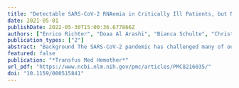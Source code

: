 ```yaml
---
title: "Detectable SARS-CoV-2 RNAemia in Critically Ill Patients, but Not in Mild and Asymptomatic Infections"
date: 2021-05-01
publishDate: 2022-05-30T15:00:36.677866Z
authors: ["Enrico Richter", "Doaa Al Arashi", "Bianca Schulte", "Christian Bode", "Benjamin Marx", "Souhaib Aldabbagh", "Celina Schlüter", "Beate Mareike Kümmerer", "Johannes Oldenburg", "Markus B. Funk", "Christian Putensen", "Ricarda Maria Schmithausen", "Gunther Hartmann", "Anna Eis-Hübinger", "Hendrik Streeck"]
publication_types: ["2"]
abstract: "Background The SARS-CoV-2 pandemic has challenged many of our current routine practices in the treatment and care of patients. Given the critical importance of blood donation and transfusion we analyzed 92 blood samples of individuals infected with SARS-CoV-2 stratified by symptoms.  Study Design and Methods We therefore tested blood samples for SARS-CoV-2 via RT-PCR targeting the E gene. In addition, we tested each blood sample for anti-SARS-CoV-2 IgG antibodies via ELISA and performed plaque reduction neutralization tests.  Results SARS-CoV-2 RNA was absent in the blood of mild to asymptomatic patients (57 individuals) and only detectable in individuals with severe COVID-19 who were admitted to the intensive care unit (35 individuals) (n = 6/92 [6.5%]; p = 0.023 Fisher's exact test). Interestingly, anti-spike IgG antibodies were not significantly higher in intensive care unit patients compared to mild patients, but we found that their neutralizing capacity was disproportionately increased (p textless 0.001).  Conclusion Our observations support the hypothesis that there are no potential hazards from blood or plasma transfusion of SARS-CoV-2-positive individuals with mild flu-like symptoms and more importantly of asymptomatic individuals."
featured: false
publication: "*Transfus Med Hemother*"
url_pdf: "https://www.ncbi.nlm.nih.gov/pmc/articles/PMC8216035/"
doi: "10.1159/000515841"
---
```


